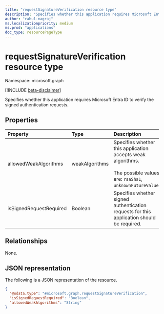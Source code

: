```yaml
---
title: "requestSignatureVerification resource type"
description: "Specifies whether this application requires Microsoft Entra ID to verify the signed authentication requests."
author: "rahul-nagraj"
ms.localizationpriority: medium
ms.prod: "applications"
doc_type: resourcePageType
---
```


# requestSignatureVerification resource type

Namespace: microsoft.graph

[!INCLUDE [beta-disclaimer](../../includes/beta-disclaimer.md)]

Specifies whether this application requires Microsoft Entra ID to verify the signed authentication requests.

## Properties
|Property|Type|Description|
|:---|:---|:---|
|allowedWeakAlgorithms|weakAlgorithms|Specifies whether this application accepts weak algorithms. <br><br> The possible values are: `rsaSha1`, `unknownFutureValue`.|
|isSignedRequestRequired|Boolean|Specifies whether signed authentication requests for this application should be required.|

## Relationships
None.

## JSON representation
The following is a JSON representation of the resource.
<!-- {
  "blockType": "resource",
  "@odata.type": "microsoft.graph.requestSignatureVerification"
}
-->
``` json
{
  "@odata.type": "#microsoft.graph.requestSignatureVerification",
  "isSignedRequestRequired": "Boolean",
  "allowedWeakAlgorithms": "String"
}
```
